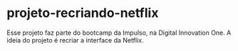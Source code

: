 # projeto-recriando-netflix
Esse projeto faz parte do bootcamp da Impulso, na Digital Innovation One. A ideia do projeto é recriar a interface da Netflix.
